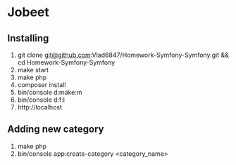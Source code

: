 # Jobeet
## Installing
1. git clone git@github.com:Vlad6847/Homework-Symfony-Symfony.git && \
  cd Homework-Symfony-Symfony
2. make start
3. make php
4. composer install
5. bin/console d:make:m
6. bin/console d:f:l
7. http://localhost

## Adding new category
1. make php
2. bin/console app:create-category <category_name>
